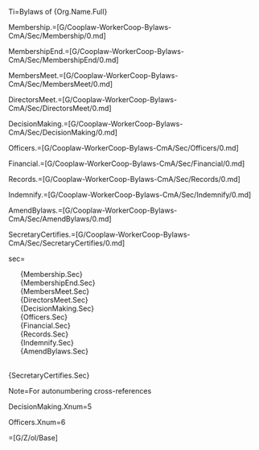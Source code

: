Ti=Bylaws of {Org.Name.Full}


Membership.=[G/Cooplaw-WorkerCoop-Bylaws-CmA/Sec/Membership/0.md]

MembershipEnd.=[G/Cooplaw-WorkerCoop-Bylaws-CmA/Sec/MembershipEnd/0.md]

MembersMeet.=[G/Cooplaw-WorkerCoop-Bylaws-CmA/Sec/MembersMeet/0.md]

DirectorsMeet.=[G/Cooplaw-WorkerCoop-Bylaws-CmA/Sec/DirectorsMeet/0.md]

DecisionMaking.=[G/Cooplaw-WorkerCoop-Bylaws-CmA/Sec/DecisionMaking/0.md]

Officers.=[G/Cooplaw-WorkerCoop-Bylaws-CmA/Sec/Officers/0.md]

Financial.=[G/Cooplaw-WorkerCoop-Bylaws-CmA/Sec/Financial/0.md]

Records.=[G/Cooplaw-WorkerCoop-Bylaws-CmA/Sec/Records/0.md]

Indemnify.=[G/Cooplaw-WorkerCoop-Bylaws-CmA/Sec/Indemnify/0.md]

AmendBylaws.=[G/Cooplaw-WorkerCoop-Bylaws-CmA/Sec/AmendBylaws/0.md]

SecretaryCertifies.=[G/Cooplaw-WorkerCoop-Bylaws-CmA/Sec/SecretaryCertifies/0.md]

sec=<ul type="none"><li>{Membership.Sec}<li>{MembershipEnd.Sec}<li>{MembersMeet.Sec}<li>{DirectorsMeet.Sec}<li>{DecisionMaking.Sec}<li>{Officers.Sec}<li>{Financial.Sec}<li>{Records.Sec}<li>{Indemnify.Sec}<li>{AmendBylaws.Sec}</ul><br>{SecretaryCertifies.Sec}

Note=For autonumbering cross-references

DecisionMaking.Xnum=5

Officers.Xnum=6

=[G/Z/ol/Base]